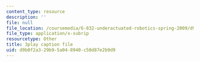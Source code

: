 ```yaml
---
content_type: resource
description: ''
file: null
file_location: /coursemedia/6-832-underactuated-robotics-spring-2009/d9b0f2a329b95a048940c50d87e2b9d9_KNRMz9YPCOY.vtt
file_type: application/x-subrip
resourcetype: Other
title: 3play caption file
uid: d9b0f2a3-29b9-5a04-8940-c50d87e2b9d9
---
```

